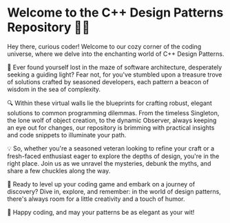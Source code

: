 # Welcome to the C++ Design Patterns Repository 🎩🤓

Hey there, curious coder! Welcome to our cozy corner of the coding universe, where we delve into the enchanting world of C++ Design Patterns.

🌟 Ever found yourself lost in the maze of software architecture, desperately seeking a guiding light? Fear not, for you've stumbled upon a treasure trove of solutions crafted by seasoned developers, each pattern a beacon of wisdom in the sea of complexity.

🔍 Within these virtual walls lie the blueprints for crafting robust, elegant solutions to common programming dilemmas. From the timeless Singleton, the lone wolf of object creation, to the dynamic Observer, always keeping an eye out for changes, our repository is brimming with practical insights and code snippets to illuminate your path.

💡 So, whether you're a seasoned veteran looking to refine your craft or a fresh-faced enthusiast eager to explore the depths of design, you're in the right place. Join us as we unravel the mysteries, debunk the myths, and share a few chuckles along the way.

🚀 Ready to level up your coding game and embark on a journey of discovery? Dive in, explore, and remember: in the world of design patterns, there's always room for a little creativity and a touch of humor.

🎉 Happy coding, and may your patterns be as elegant as your wit!